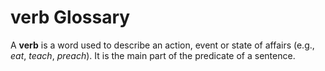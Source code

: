 # verb Glossary
A **verb** is a word used to describe an action, event or state of affairs  (e.g., *eat*, *teach*, *preach*). It is the main part of the predicate of a sentence.
